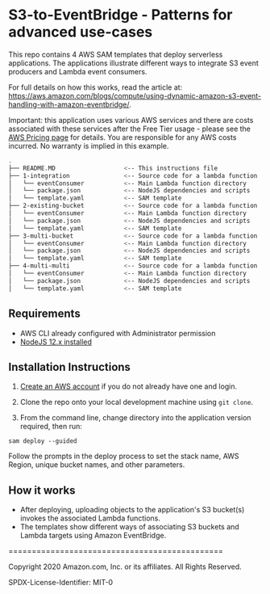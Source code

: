 # S3-to-EventBridge - Patterns for advanced use-cases

This repo contains 4 AWS SAM templates that deploy serverless applications. The applications illustrate different ways to integrate S3 event producers and Lambda event consumers.

For full details on how this works, read the article at: https://aws.amazon.com/blogs/compute/using-dynamic-amazon-s3-event-handling-with-amazon-eventbridge/.

Important: this application uses various AWS services and there are costs associated with these services after the Free Tier usage - please see the [AWS Pricing page](https://aws.amazon.com/pricing/) for details. You are responsible for any AWS costs incurred. No warranty is implied in this example.

```bash
.
├── README.MD                   <-- This instructions file
├── 1-integration               <-- Source code for a lambda function
│   └── eventConsumer           <-- Main Lambda function directory
│   └── package.json            <-- NodeJS dependencies and scripts
│   └── template.yaml           <-- SAM template
├── 2-existing-bucket           <-- Source code for a lambda function
│   └── eventConsumer           <-- Main Lambda function directory
│   └── package.json            <-- NodeJS dependencies and scripts
│   └── template.yaml           <-- SAM template
├── 3-multi-bucket              <-- Source code for a lambda function
│   └── eventConsumer           <-- Main Lambda function directory
│   └── package.json            <-- NodeJS dependencies and scripts
│   └── template.yaml           <-- SAM template
├── 4-multi-multi               <-- Source code for a lambda function
│   └── eventConsumer           <-- Main Lambda function directory
│   └── package.json            <-- NodeJS dependencies and scripts
│   └── template.yaml           <-- SAM template
```

## Requirements

* AWS CLI already configured with Administrator permission
* [NodeJS 12.x installed](https://nodejs.org/en/download/)

## Installation Instructions

1. [Create an AWS account](https://portal.aws.amazon.com/gp/aws/developer/registration/index.html) if you do not already have one and login.

1. Clone the repo onto your local development machine using `git clone`.

1. From the command line, change directory into the application version required, then run:
```
sam deploy --guided
```
Follow the prompts in the deploy process to set the stack name, AWS Region, unique bucket names, and other parameters.

## How it works

* After deploying, uploading objects to the application's S3 bucket(s) invokes the associated Lambda functions.
* The templates show different ways of associating S3 buckets and Lambda targets using Amazon EventBridge.

==============================================

Copyright 2020 Amazon.com, Inc. or its affiliates. All Rights Reserved.

SPDX-License-Identifier: MIT-0
